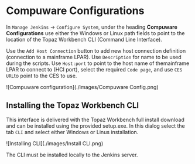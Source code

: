 # Compuware Configurations
In `Manage Jenkins` -> `Configure System`, under the heading **Compuware Configurations** use either the Windows or Linux path fields to point to the location of the Topaz Workbench CLI (Command Line Interface).

Use the `Add Host Connection` button to add new host connection definition (connection to a mainframe LPAR). Use `Description` for name to be used during the scripts. Use `Host:port` to point to the host name of themainframe LPAR to connect to (HCI port), select the required `Code page`, and use `CES URL`to point to the CES to use.

![Compuware configuration](./images/Compuware Config.png)

## Installing the Topaz Workbench CLI
This interface is delivered with the Topaz Workbench full install download and can be installed using the provided setup.exe. In this dialog select the tab `CLI` and select either Windows or Linus installation. 

![Installing CLI](./images/Install CLI.png)

The CLI must be installed locally to the Jenkins server.
